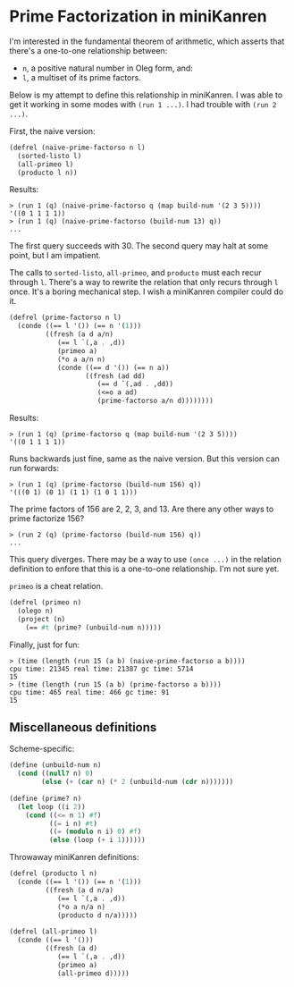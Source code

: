 # Prime Factorization in miniKanren

I'm interested in the fundamental theorem of arithmetic, which asserts that there's a one-to-one relationship between:
- `n`, a positive natural number in Oleg form, and:
- `l`, a multiset of its prime factors.

Below is my attempt to define this relationship in miniKanren. I was able to get it working in some modes with `(run 1 ...)`. I had trouble with `(run 2 ...)`.

First, the naive version:
```scheme
(defrel (naive-prime-factorso n l)
  (sorted-listo l)
  (all-primeo l)
  (producto l n))
```
Results:
```
> (run 1 (q) (naive-prime-factorso q (map build-num '(2 3 5))))
'((0 1 1 1 1))
> (run 1 (q) (naive-prime-factorso (build-num 13) q))
...
```
The first query succeeds with 30. The second query may halt at some point, but I am impatient.

The calls to `sorted-listo`, `all-primeo`, and `producto` must each recur through `l`. There's a way to rewrite the relation that only recurs through `l` once. It's a boring mechanical step. I wish a miniKanren compiler could do it.
```scheme
(defrel (prime-factorso n l)
  (conde ((== l '()) (== n '(1)))
         ((fresh (a d a/n)
            (== l `(,a . ,d))
            (primeo a)
            (*o a a/n n)
            (conde ((== d '()) (== n a))
                   ((fresh (ad dd)
                      (== d `(,ad . ,dd))
                      (<=o a ad)
                      (prime-factorso a/n d))))))))
```
Results:
```
> (run 1 (q) (prime-factorso q (map build-num '(2 3 5))))
'((0 1 1 1 1))
```
Runs backwards just fine, same as the naive version. But this version can run forwards:
```
> (run 1 (q) (prime-factorso (build-num 156) q))
'(((0 1) (0 1) (1 1) (1 0 1 1)))
```
The prime factors of 156 are 2, 2, 3, and 13. Are there any other ways to prime factorize 156?
```
> (run 2 (q) (prime-factorso (build-num 156) q))
...
```
This query diverges. There may be a way to use `(once ...)` in the relation definition to enfore that this is a one-to-one relationship. I'm not sure yet.

`primeo` is a cheat relation.

```scheme
(defrel (primeo n)
  (olego n)
  (project (n)
    (== #t (prime? (unbuild-num n)))))
```

Finally, just for fun:
```
> (time (length (run 15 (a b) (naive-prime-factorso a b))))
cpu time: 21345 real time: 21387 gc time: 5714
15
> (time (length (run 15 (a b) (prime-factorso a b))))
cpu time: 465 real time: 466 gc time: 91
15
```

## Miscellaneous definitions

Scheme-specific:
```scheme
(define (unbuild-num n)
  (cond ((null? n) 0)
        (else (+ (car n) (* 2 (unbuild-num (cdr n)))))))
        
(define (prime? n)
  (let loop ((i 2))
    (cond ((<= n 1) #f)
          ((= i n) #t)
          ((= (modulo n i) 0) #f)
          (else (loop (+ i 1))))))
```

Throwaway miniKanren definitions:
```scheme
(defrel (producto l n)
  (conde ((== l '()) (== n '(1)))
         ((fresh (a d n/a)
            (== l `(,a . ,d))
            (*o a n/a n)
            (producto d n/a)))))
            
(defrel (all-primeo l)
  (conde ((== l '()))
         ((fresh (a d)
            (== l `(,a . ,d))
            (primeo a)
            (all-primeo d)))))
```
